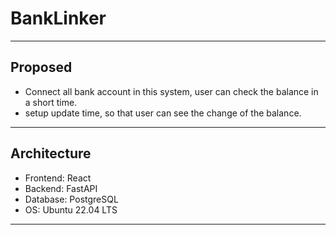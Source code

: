 # BankLinker  
---  
## Proposed  
* Connect all bank account in this system, user can check the balance in a short time.  
* setup update time, so that user can see the change of the balance.  
---  
## Architecture  
* Frontend: React  
* Backend: FastAPI  
* Database: PostgreSQL  
* OS: Ubuntu 22.04 LTS  
---  
